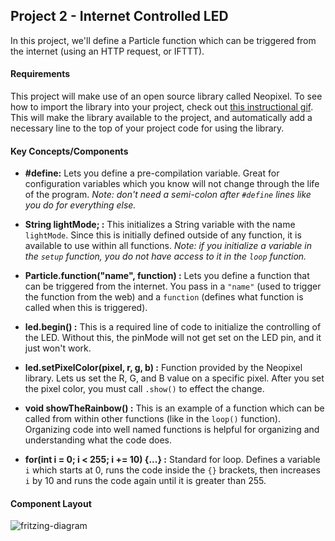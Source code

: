 ## Project 2 - Internet Controlled LED

In this project, we'll define a Particle function which can be triggered from the internet (using an HTTP request, or IFTTT).

#### Requirements

This project will make use of an open source library called Neopixel. To see how to import the library into your project, check out [this instructional gif](http://i.imgur.com/m61RMej.gif). This will make the library available to the project, and automatically add a necessary line to the top of your project code for using the library.

#### Key Concepts/Components

- **#define:** Lets you define a pre-compilation variable. Great for configuration variables which you know will not change through the life of the program. *Note: don't need a semi-colon after `#define` lines like you do for everything else.*

- **String lightMode; :** This initializes a String variable with the name `lightMode`. Since this is initially defined outside of any function, it is available to use within all functions.
*Note: if you initialize a variable in the `setup` function, you do not have access to it in the `loop` function.*

- **Particle.function("name", function) :** Lets you define a function that can be triggered from the internet. You pass in a `"name"` (used to trigger the function from the web) and a `function` (defines what function is called when this is triggered).

- **led.begin() :** This is a required line of code to initialize the controlling of the LED. Without this, the pinMode will not get set on the LED pin, and it just won't work.

- **led.setPixelColor(pixel, r, g, b) :** Function provided by the Neopixel library. Lets us set the R, G, and B value on a specific pixel. After you set the pixel color, you must call `.show()` to effect the change.

- **void showTheRainbow() :** This is an example of a function which can be called from within other functions (like in the `loop()` function). Organizing code into well named functions is helpful for organizing and understanding what the code does.

- **for(int i = 0; i < 255; i += 10) {...} :** Standard for loop. Defines a variable `i` which starts at 0, runs the code inside the `{}` brackets, then increases `i` by 10 and runs the code again until it is greater than 255.

#### Component Layout

![fritzing-diagram](https://s3.amazonaws.com/vigesharing-is-vigecaring/jsinichko/1329rrwmi.jpg)
